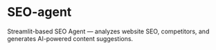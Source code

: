 # SEO-agent
Streamlit-based SEO Agent  — analyzes website SEO, competitors, and generates AI-powered content suggestions.
